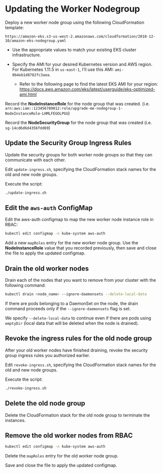 # Updating the Worker Nodegroup

Deploy a new worker node group using the following CloudFormation template:

```text
https://amazon-eks.s3-us-west-2.amazonaws.com/cloudformation/2018-12-10/amazon-eks-nodegroup.yaml
```

* Use the appropriate values to match your existing EKS cluster infrastructure.

* Specify the AMI for your desired Kubernetes version and AWS region. For Kubernetes 1.11.5 in `us-east-1`, I'll use this AMI:  `ami-0b4eb1d8782fc3aea`.

  * Refer to the following page to find the latest EKS AMI for your region: <https://docs.aws.amazon.com/eks/latest/userguide/eks-optimized-ami.html>

Record the **NodeInstanceRole**  for the node group that was created. (i.e. `arn:aws:iam::123456789012:role/upgrade-me-nodegroup-1-NodeInstanceRole-LHMLFEGOLPGU`)

Record the **NodeSecurityGroup** for the node group that was created (i.e. `sg-14cd6d6d4356fdd69`)

## Update the Security Group Ingress Rules

Update the security groups for both worker node groups so that they can communicate with each other.

Edit `update-ingress.sh`, specifying the CloudFormation stack names for the old and new node groups.

Execute the script:

```sh
./update-ingress.sh
```

## Edit the `aws-auth` ConfigMap

Edit the aws-auth configmap to map the new worker node instance role in RBAC:

```sh
kubectl edit configmap -n kube-system aws-auth
```

Add a new `mapRoles` entry for the new worker node group. Use the **NodeInstanceRole** value that you recorded previously, then save and close the file to apply the updated configmap.

## Drain the old worker nodes

Drain each of the nodes that you want to remove from your cluster with the following command:

```sh
kubectl drain <node_name> --ignore-daemonsets --delete-local-data
```

If there are pods belonging to a DaemonSet on the node, the drain command proceeds only if the `--ignore-daemonsets` flag is set.

We specify `--delete-local-data` to continue even if there are pods using `emptyDir` (local data that will be deleted when the node is drained).

## Revoke the ingress rules for the old node group

After your old worker nodes have finished draining, revoke the security group ingress rules you authorized earlier.

Edit `revoke-ingress.sh`, specifying the CloudFormation stack names for the old and new node groups.

Execute the script:

```sh
./revoke-ingress.sh
```

## Delete the old node group

Delete the CloudFormation stack for the old node group to terminate the instances.

## Remove the old worker nodes from RBAC

```sh
kubectl edit configmap -n kube-system aws-auth
```

Delete the `mapRoles` entry for the old worker node group.

Save and close the file to apply the updated configmap.
